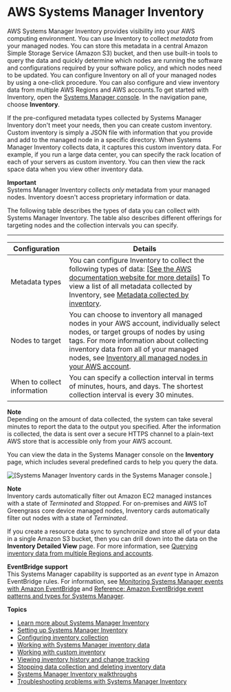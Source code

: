 # AWS Systems Manager Inventory<a name="systems-manager-inventory"></a>

AWS Systems Manager Inventory provides visibility into your AWS computing environment\. You can use Inventory to collect *metadata* from your managed nodes\. You can store this metadata in a central Amazon Simple Storage Service \(Amazon S3\) bucket, and then use built\-in tools to query the data and quickly determine which nodes are running the software and configurations required by your software policy, and which nodes need to be updated\. You can configure Inventory on all of your managed nodes by using a one\-click procedure\. You can also configure and view inventory data from multiple AWS Regions and AWS accounts\.To get started with Inventory, open the [Systems Manager console](https://console.aws.amazon.com/systems-manager/inventory)\. In the navigation pane, choose **Inventory**\.

If the pre\-configured metadata types collected by Systems Manager Inventory don't meet your needs, then you can create custom inventory\. Custom inventory is simply a JSON file with information that you provide and add to the managed node in a specific directory\. When Systems Manager Inventory collects data, it captures this custom inventory data\. For example, if you run a large data center, you can specify the rack location of each of your servers as custom inventory\. You can then view the rack space data when you view other inventory data\.

**Important**  
Systems Manager Inventory collects *only* metadata from your managed nodes\. Inventory doesn't access proprietary information or data\.

The following table describes the types of data you can collect with Systems Manager Inventory\. The table also describes different offerings for targeting nodes and the collection intervals you can specify\.


****  

| Configuration | Details | 
| --- | --- | 
|  Metadata types  |  You can configure Inventory to collect the following types of data: [\[See the AWS documentation website for more details\]](http://docs.aws.amazon.com/systems-manager/latest/userguide/systems-manager-inventory.html)  To view a list of all metadata collected by Inventory, see [Metadata collected by inventory](sysman-inventory-schema.md)\.   | 
|  Nodes to target  |  You can choose to inventory all managed nodes in your AWS account, individually select nodes, or target groups of nodes by using tags\. For more information about collecting inventory data from all of your managed nodes, see [Inventory all managed nodes in your AWS account](sysman-inventory-configuring.md#inventory-management-inventory-all)\.  | 
|  When to collect information  |  You can specify a collection interval in terms of minutes, hours, and days\. The shortest collection interval is every 30 minutes\.   | 

**Note**  
Depending on the amount of data collected, the system can take several minutes to report the data to the output you specified\. After the information is collected, the data is sent over a secure HTTPS channel to a plain\-text AWS store that is accessible only from your AWS account\. 

You can view the data in the Systems Manager console on the **Inventory** page, which includes several predefined cards to help you query the data\.

![\[Systems Manager Inventory cards in the Systems Manager console.\]](http://docs.aws.amazon.com/systems-manager/latest/userguide/images/inventory-cards.png)

**Note**  
Inventory cards automatically filter out Amazon EC2 managed instances with a state of *Terminated* and *Stopped*\. For on\-premises and AWS IoT Greengrass core device managed nodes, Inventory cards automatically filter out nodes with a state of *Terminated*\. 

If you create a resource data sync to synchronize and store all of your data in a single Amazon S3 bucket, then you can drill down into the data on the **Inventory Detailed View** page\. For more information, see [Querying inventory data from multiple Regions and accounts](systems-manager-inventory-query.md)\.

**EventBridge support**  
This Systems Manager capability is supported as an *event* type in Amazon EventBridge rules\. For information, see [Monitoring Systems Manager events with Amazon EventBridge](monitoring-eventbridge-events.md) and [Reference: Amazon EventBridge event patterns and types for Systems Manager](reference-eventbridge-events.md)\.

**Topics**
+ [Learn more about Systems Manager Inventory](sysman-inventory-about.md)
+ [Setting up Systems Manager Inventory](systems-manager-inventory-setting-up.md)
+ [Configuring inventory collection](sysman-inventory-configuring.md)
+ [Working with Systems Manager inventory data](systems-manager-inventory-data-working.md)
+ [Working with custom inventory](sysman-inventory-custom.md)
+ [Viewing inventory history and change tracking](sysman-inventory-history.md)
+ [Stopping data collection and deleting inventory data](systems-manager-inventory-delete.md)
+ [Systems Manager Inventory walkthroughs](sysman-inventory-walk.md)
+ [Troubleshooting problems with Systems Manager Inventory](syman-inventory-troubleshooting.md)